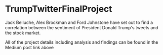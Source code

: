 # TrumpTwitterFinalProject
Jack Belluche, Alex Brockman and Ford Johnstone have set out to find a correlation between the sentiment of President Donald Trump's tweets and the stock market.

All of the project details including analysis and findings can be found in the Medium post link above
